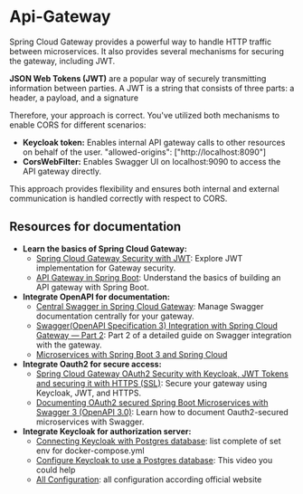 # Api-Gateway

Spring Cloud Gateway provides a powerful way to handle HTTP traffic between microservices. It also provides several
mechanisms for securing the gateway, including JWT.

**JSON Web Tokens (JWT)** are a popular way of securely transmitting information between parties. A JWT is a string that
consists of three parts: a header, a payload, and a signature

Therefore, your approach is correct. You've utilized both mechanisms to enable CORS for different scenarios:
- **Keycloak token:** Enables internal API gateway calls to other resources on behalf of the user.
  "allowed-origins": ["http://localhost:8090"]
- **CorsWebFilter:** Enables Swagger UI on localhost:9090 to access the API gateway directly.

This approach provides flexibility and ensures both internal and external communication is handled correctly with respect to CORS.




## Resources for documentation

* **Learn the basics of Spring Cloud Gateway:**
  * [Spring Cloud Gateway Security with JWT](https://medium.com/@rajithgama/spring-cloud-gateway-security-with-jwt-23045ba59b8a): Explore JWT implementation for Gateway security.
  * [API Gateway in Spring Boot](https://medium.com/@ankithahjpgowda/api-gateway-in-spring-boot-3ea804003021): Understand the basics of building an API gateway with Spring Boot.
* **Integrate OpenAPI for documentation:**
  * [Central Swagger in Spring Cloud Gateway](https://medium.com/@oguz.topal/central-swagger-in-spring-cloud-gateway-697a1c37b03d): Manage Swagger documentation centrally for your gateway.
  * [Swagger(OpenAPI Specification 3) Integration with Spring Cloud Gateway — Part 2](https://medium.com/@pubuduc.14/swagger-openapi-specification-3-integration-with-spring-cloud-gateway-part-2-1d670d4ab69a): Part 2 of a detailed guide on Swagger integration with the gateway.
  * [Microservices with Spring Boot 3 and Spring Cloud](https://piotrminkowski.com/2023/03/13/microservices-with-spring-boot-3-and-spring-cloud/)
* **Integrate Oauth2 for secure access:**
  * [Spring Cloud Gateway OAuth2 Security with Keycloak, JWT Tokens and securing it with HTTPS (SSL)](https://blog.devops.dev/spring-cloud-gateway-oauth2-security-with-keycloak-jwt-tokens-and-securing-it-with-https-ssl-2166d8009531): Secure your gateway using Keycloak, JWT, and HTTPS.
  * [Documenting OAuth2 secured Spring Boot Microservices with Swagger 3 (OpenAPI 3.0)](https://medium.com/@tobintom/documenting-oauth2-secured-spring-boot-microservices-with-swagger-3-openapi-3-0-166618ea1f5): Learn how to document Oauth2-secured microservices with Swagger.
* **Integrate Keycloak for authorization server:**
  * [Connecting Keycloak with Postgres database](https://stackoverflow.com/questions/75410699/connecting-keycloak-with-postgres-database): list complete of set env for docker-compose.yml
  * [Configure Keycloak to use a Postgres database](https://www.youtube.com/watch?v=7404ir5oq4Q&t=335s): This video you could help
  * [All Configuration](https://www.keycloak.org/server/all-config?options-filter=all): all configuration according official website
